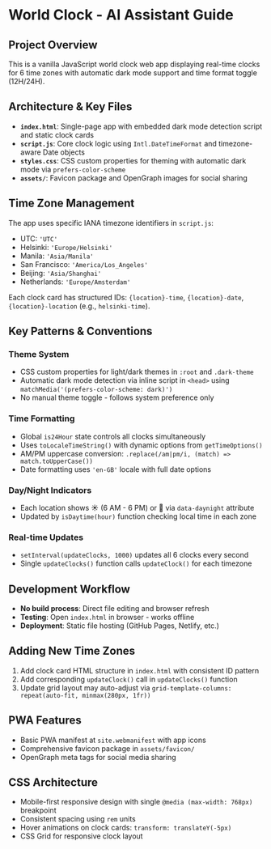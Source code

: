 # World Clock - AI Assistant Guide

## Project Overview

This is a vanilla JavaScript world clock web app displaying real-time clocks for 6 time zones with automatic dark mode support and time format toggle (12H/24H).

## Architecture & Key Files

- **`index.html`**: Single-page app with embedded dark mode detection script and static clock cards
- **`script.js`**: Core clock logic using `Intl.DateTimeFormat` and timezone-aware Date objects
- **`styles.css`**: CSS custom properties for theming with automatic dark mode via `prefers-color-scheme`
- **`assets/`**: Favicon package and OpenGraph images for social sharing

## Time Zone Management

The app uses specific IANA timezone identifiers in `script.js`:

- UTC: `'UTC'`
- Helsinki: `'Europe/Helsinki'`
- Manila: `'Asia/Manila'`
- San Francisco: `'America/Los_Angeles'`
- Beijing: `'Asia/Shanghai'`
- Netherlands: `'Europe/Amsterdam'`

Each clock card has structured IDs: `{location}-time`, `{location}-date`, `{location}-location` (e.g., `helsinki-time`).

## Key Patterns & Conventions

### Theme System

- CSS custom properties for light/dark themes in `:root` and `.dark-theme`
- Automatic dark mode detection via inline script in `<head>` using `matchMedia('(prefers-color-scheme: dark)')`
- No manual theme toggle - follows system preference only

### Time Formatting

- Global `is24Hour` state controls all clocks simultaneously
- Uses `toLocaleTimeString()` with dynamic options from `getTimeOptions()`
- AM/PM uppercase conversion: `.replace(/am|pm/i, (match) => match.toUpperCase())`
- Date formatting uses `'en-GB'` locale with full date options

### Day/Night Indicators

- Each location shows ☀️ (6 AM - 6 PM) or 🌙 via `data-daynight` attribute
- Updated by `isDaytime(hour)` function checking local time in each zone

### Real-time Updates

- `setInterval(updateClocks, 1000)` updates all 6 clocks every second
- Single `updateClocks()` function calls `updateClock()` for each timezone

## Development Workflow

- **No build process**: Direct file editing and browser refresh
- **Testing**: Open `index.html` in browser - works offline
- **Deployment**: Static file hosting (GitHub Pages, Netlify, etc.)

## Adding New Time Zones

1. Add clock card HTML structure in `index.html` with consistent ID pattern
2. Add corresponding `updateClock()` call in `updateClocks()` function
3. Update grid layout may auto-adjust via `grid-template-columns: repeat(auto-fit, minmax(280px, 1fr))`

## PWA Features

- Basic PWA manifest at `site.webmanifest` with app icons
- Comprehensive favicon package in `assets/favicon/`
- OpenGraph meta tags for social media sharing

## CSS Architecture

- Mobile-first responsive design with single `@media (max-width: 768px)` breakpoint
- Consistent spacing using `rem` units
- Hover animations on clock cards: `transform: translateY(-5px)`
- CSS Grid for responsive clock layout
